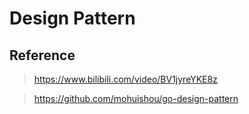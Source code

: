 # Design Pattern

## Reference

> https://www.bilibili.com/video/BV1jyreYKE8z

> https://github.com/mohuishou/go-design-pattern